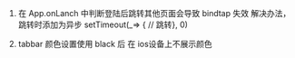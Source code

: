 1. 在 App.onLanch 中判断登陆后跳转其他页面会导致 bindtap 失效
  解决办法，跳转时添加为异步  setTimeout(_=> { // 跳转}, 0)

2. tabbar 颜色设置使用 black 后 在 ios设备上不展示颜色
